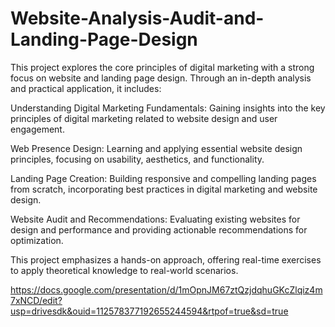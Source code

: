 # Website-Analysis-Audit-and-Landing-Page-Design 

This project explores the core principles of digital marketing with a strong focus on website and landing page design. 
Through an in-depth analysis and practical application, it includes:

Understanding Digital Marketing Fundamentals: Gaining insights into the key principles of digital marketing related to website design and user engagement. 

Web Presence Design: Learning and applying essential website design principles, focusing on usability, aesthetics, and functionality.

Landing Page Creation: Building responsive and compelling landing pages from scratch, incorporating best practices in digital marketing and website design.

Website Audit and Recommendations: Evaluating existing websites for design and performance and providing actionable recommendations for optimization.

This project emphasizes a hands-on approach, offering real-time exercises to apply theoretical knowledge to real-world scenarios.

https://docs.google.com/presentation/d/1mOpnJM67ztQzjdqhuGKcZlqiz4m7xNCD/edit?usp=drivesdk&ouid=112578377192655244594&rtpof=true&sd=true

